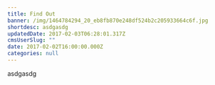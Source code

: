 ```yaml
---
title: Find Out
banner: /img/1464784294_20_eb8fb870e248df524b2c205933664c6f.jpg
shortdesc: asdgasdg
updatedDate: 2017-02-03T06:28:01.317Z
cmsUserSlug: ""
date: 2017-02-02T16:00:00.000Z
categories: null
---
```


asdgasdg